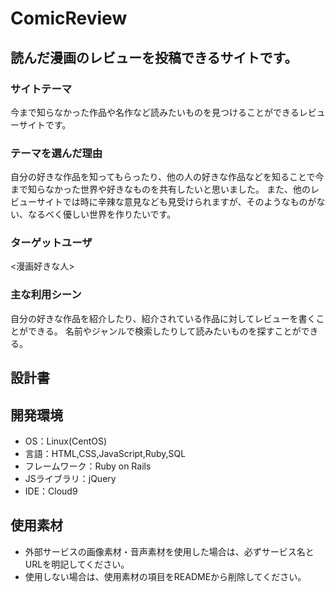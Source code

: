 # ComicReview

## 読んだ漫画のレビューを投稿できるサイトです。
### サイトテーマ　
今まで知らなかった作品や名作など読みたいものを見つけることができるレビューサイトです。

### テーマを選んだ理由
自分の好きな作品を知ってもらったり、他の人の好きな作品などを知ることで今まで知らなかった世界や好きなものを共有したいと思いました。
また、他のレビューサイトでは時に辛辣な意見なども見受けられますが、そのようなものがない、なるべく優しい世界を作りたいです。

### ターゲットユーザ
<漫画好きな人>

### 主な利用シーン
自分の好きな作品を紹介したり、紹介されている作品に対してレビューを書くことができる。
名前やジャンルで検索したりして読みたいものを探すことができる。


## 設計書


## 開発環境
- OS：Linux(CentOS)
- 言語：HTML,CSS,JavaScript,Ruby,SQL
- フレームワーク：Ruby on Rails
- JSライブラリ：jQuery
- IDE：Cloud9

## 使用素材
- 外部サービスの画像素材・音声素材を使用した場合は、必ずサービス名とURLを明記してください。
- 使用しない場合は、使用素材の項目をREADMEから削除してください。